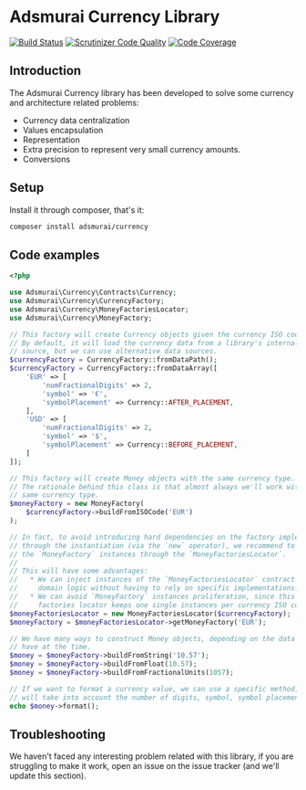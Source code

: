 # Adsmurai Currency Library

[![Build Status](https://travis-ci.org/Adsmurai/Currency.svg?branch=master)](https://travis-ci.org/Adsmurai/Currency)
[![Scrutinizer Code Quality](https://scrutinizer-ci.com/g/Adsmurai/Currency/badges/quality-score.png?b=master)](https://scrutinizer-ci.com/g/Adsmurai/Currency/?branch=master)
[![Code Coverage](https://scrutinizer-ci.com/g/Adsmurai/Currency/badges/coverage.png?b=master)](https://scrutinizer-ci.com/g/Adsmurai/Currency/?branch=master)

## Introduction

The Adsmurai Currency library has been developed to solve some currency and
architecture related problems:

  * Currency data centralization
  * Values encapsulation
  * Representation
  * Extra precision to represent very small currency amounts.
  * Conversions

## Setup

Install it through composer, that's it:
```bash
composer install adsmurai/currency
```

## Code examples

```php
<?php

use Adsmurai\Currency\Contracts\Currency;
use Adsmurai\Currency\CurrencyFactory;
use Adsmurai\Currency\MoneyFactoriesLocator;
use Adsmurai\Currency\MoneyFactory;

// This factory will create Currency objects given the currency ISO code.
// By default, it will load the currency data from a library's internal data
// source, but we can use alternative data sources.
$currencyFactory = CurrencyFactory::fromDataPath();
$currencyFactory = CurrencyFactory::fromDataArray([
    'EUR' => [
        'numFractionalDigits' => 2,
        'symbol' => '€',
        'symbolPlacement' => Currency::AFTER_PLACEMENT,
    ],
    'USD' => [
        'numFractionalDigits' => 2,
        'symbol' => '$',
        'symbolPlacement' => Currency::BEFORE_PLACEMENT,
    ]
]);

// This factory will create Money objects with the same currency type.
// The rationale behind this class is that almost always we'll work with the
// same currency type.
$moneyFactory = new MoneyFactory(
    $currencyFactory->buildFromISOCode('EUR')
);

// In fact, to avoid introducing hard dependencies on the factory implementation
// through the instantiation (via the `new` operator), we recommend to obtain
// the `MoneyFactory` instances through the `MoneyFactoriesLocator`.
//
// This will have some advantages:
//   * We can inject instances of the `MoneyFactoriesLocator` contract in our
//     domain logic without having to rely on specific implementations.
//   * We can avoid `MoneyFactory` instances proliferation, since this
//     factories locator keeps one single instances per currency ISO code.
$moneyFactoriesLocator = new MoneyFactoriesLocator($currencyFactory);
$moneyFactory = $moneyFactoriesLocator->getMoneyFactory('EUR');

// We have many ways to construct Money objects, depending on the data we
// have at the time.
$money = $moneyFactory->buildFromString('10.57');
$money = $moneyFactory->buildFromFloat(10.57);
$money = $moneyFactory->buildFromFractionalUnits(1057);

// If we want to format a currency value, we can use a specific method, that
// will take into account the number of digits, symbol, symbol placement...
echo $money->format();


```

## Troubleshooting

We haven't faced any interesting problem related with this library, if you are
struggling to make it work, open an issue on the issue tracker (and we'll update
this section).

